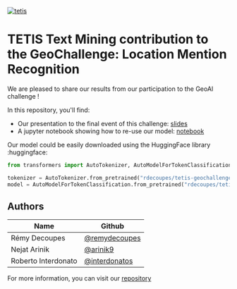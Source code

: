 [![tetis](https://www.umr-tetis.fr/images/logo-header-tetis.png)](https://www.umr-tetis.fr/index.php/fr/)

# TETIS Text Mining contribution to the GeoChallenge: Location Mention Recognition

We are pleased to share our results from our participation to the GeoAI challenge ! 

In this repository, you'll find:

+ Our presentation to the final event of this challenge: [slides](docs/presentation-tetis.pdf)
+ A jupyter notebook showing how to re-use our model: [notebook](src/usage_example.ipynb)

Our model could be easily downloaded using the HuggingFace library :huggingface:
```python
from transformers import AutoTokenizer, AutoModelForTokenClassification

tokenizer = AutoTokenizer.from_pretrained("rdecoupes/tetis-geochallenge")
model = AutoModelForTokenClassification.from_pretrained("rdecoupes/tetis-geochallenge")
```

## Authors
| Name | Github            |
|------|-------------------|
| Rémy Decoupes | [@remydecoupes](https://github.com/remydecoupes) |
| Nejat Arinik | [@arinik9](https://github.com/arinik9)      |
| Roberto Interdonato | [@interdonatos](https://github.com/interdonatos) |

For more information, you can visit our [repository](https://github.com/tetis-geochallenge-lmr-2022)
